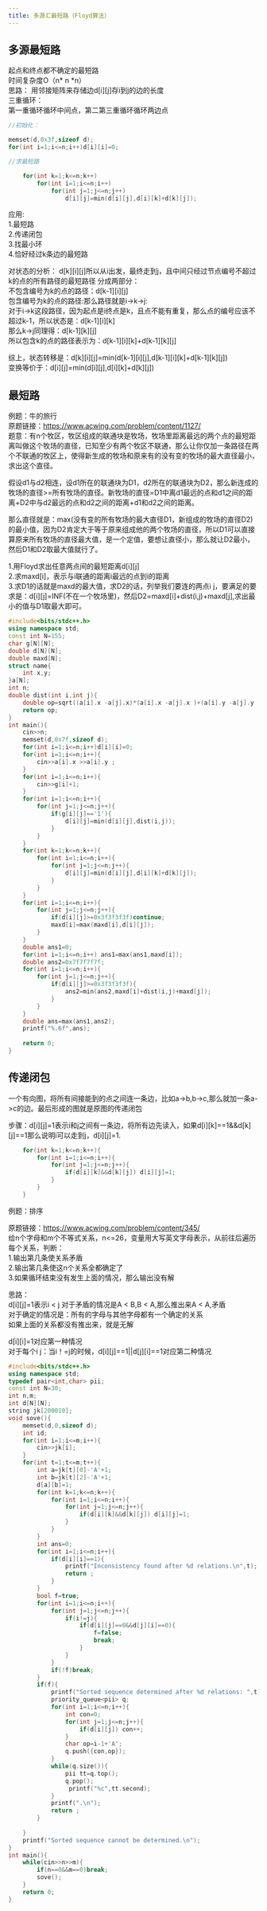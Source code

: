 ```yaml
---
title: 多源汇最短路（Floyd算法）
---
```

## 多源最短路
起点和终点都不确定的最短路  
时间复杂度O（n* n *n）  
思路：
用邻接矩阵来存储边d[i][j]存i到j的边的长度  
三重循环：  
第一重循环循环中间点，第二第三重循环循环两边点  
```cpp
//初始化：

memset(d,0x3f,sizeof d);
for(int i=1;i<=n;i++)d[i][i]=0;

//求最短路

	for(int k=1;k<=n;k++) 
		for(int i=1;i<=n;i++)
			for(int j=1;j<=n;j++)
				d[i][j]=min(d[i][j],d[i][k]+d[k][j]);
```


应用:  
1.最短路  
2.传递闭包   
3.找最小环  
4.恰好经过k条边的最短路  

对状态的分析：
d[k][i][j]所以从i出发，最终走到j，且中间只经过节点编号不超过k的点的所有路径的最短路径
分成两部分：  
不包含编号为k的点的路径：d[k-1][i][j]  
包含编号为k的点的路径:那么路径就是i->k->j:  
对于i->k这段路径，因为起点是i终点是k，且点不能有重复，那么点的编号应该不超过k-1，所以状态是：d[k-1][i][k]  
那么k->j同理得：d[k-1][k][j]  
所以包含k的点的路径表示为：d[k-1][i][k]+d[k-1][k][j]  

综上，状态转移是：d[k][i][j]=min(d[k-1][i][j],d[k-1][i][k]+d[k-1][k][j])  
变换等价于：d[i][j]=min(d[i][j],d[i][k]+d[k][j])  

## 最短路
例题：牛的旅行  
原题链接：https://www.acwing.com/problem/content/1127/  
题意：有n个牧区，牧区组成的联通块是牧场，牧场里距离最远的两个点的最短距离叫做这个牧场的直径，已知至少有两个牧区不联通，那么让你仅加一条路径在两个不联通的牧区上，使得新生成的牧场和原来有的没有变的牧场的最大直径最小，求出这个直径。  

假设d1与d2相连，设d1所在的联通块为D1，d2所在的联通块为D2，那么新连成的牧场的直径>=所有牧场的直径。新牧场的直径=D1中离d1最远的点和d1之间的距离+D2中与d2最远的点和d2之间的距离+d1和d2之间的距离。  

那么直径就是：max(没有变的所有牧场的最大直径D1，新组成的牧场的直径D2)的最小值，因为D2肯定大于等于原来组成他的两个牧场的直径，所以D1可以直接算原来所有牧场的直径最大值，是一个定值，要想让直径小，那么就让D2最小，然后D1和D2取最大值就行了。  

1.用Floyd求出任意两点间的最短距离d[i][j]  
2.求maxd[i]，表示与i联通的距离i最远的点到i的距离  
3.求D1的话就是maxd的最大值，求D2的话，列举我们要连的两点i j，要满足的要求是：d[i][j]=INF(不在一个牧场里)，然后D2=maxd[i]+dist(i,j)+maxd[j],求出最小的值与D1取最大即可。  

```cpp
#include<bits/stdc++.h>
using namespace std;
const int N=155;
char g[N][N];
double d[N][N];
double maxd[N];
struct name{
	int x,y;
}a[N];
int n;
double dist(int i,int j){
	double op=sqrt((a[i].x -a[j].x)*(a[i].x -a[j].x )+(a[i].y -a[j].y )*(a[i].y -a[j].y ));
	return op;
}
int main(){
	cin>>n;
	memset(d,0x7f,sizeof d);
	for(int i=1;i<=n;i++)d[i][i]=0;
	for(int i=1;i<=n;i++){
		cin>>a[i].x >>a[i].y ;
	}
	for(int i=1;i<=n;i++){
		cin>>g[i]+1;
	}
	for(int i=1;i<=n;i++){
		for(int j=1;j<=n;j++){
			if(g[i][j]=='1'){
				d[i][j]=min(d[i][j],dist(i,j));
			}
		}
	}
	for(int k=1;k<=n;k++){
		for(int i=1;i<=n;i++){
			for(int j=1;j<=n;j++){
				d[i][j]=min(d[i][j],d[i][k]+d[k][j]);
			}
		}
	}
	for(int i=1;i<=n;i++){
		for(int j=1;j<=n;j++){
			if(d[i][j]>=0x3f3f3f3f)continue;
			maxd[i]=max(maxd[i],d[i][j]);
		}
	}
	double ans1=0;
	for(int i=1;i<=n;i++) ans1=max(ans1,maxd[i]);
	double ans2=0x7f7f7f7f; 
	for(int i=1;i<=n;i++){
		for(int j=1;j<=n;j++){
			if(d[i][j]>=0x3f3f3f3f){
				ans2=min(ans2,maxd[i]+dist(i,j)+maxd[j]);
			}
		}
	}
	double ans=max(ans1,ans2);
	printf("%.6f",ans);
	
	return 0;
}
```

## 传递闭包

一个有向图，将所有间接能到的点之间连一条边，比如a->b,b->c,那么就加一条a->c的边。最后形成的图就是原图的传递闭包  

步骤：d[i][j]=1表示i和j之间有一条边，将所有边先读入，如果d[i][k]==1&&d[k][j]==1那么说明i可以走到j，d[i][j]=1.

```cpp
	for(int k=1;k<=n;k++){
		for(int i=1;i<=n;i++){
			for(int j=1;j<=n;j++){
				if(d[i][k]&&d[k][j]) d[i][j]=1;
			}
		}
	}

```

例题：排序  

原题链接：https://www.acwing.com/problem/content/345/  
给n个字母和m个不等式关系，n<=26，变量用大写英文字母表示，从前往后遍历每个关系，判断：  
1.输出第几条使关系矛盾  
2.输出第几条使这n个关系全都确定了  
3.如果循环结束没有发生上面的情况，那么输出没有解  


思路：  
d[i][j]=1表示i < j
对于矛盾的情况是A < B,B < A,那么推出来A < A,矛盾  
对于确定的情况是：所有的字母与其他字母都有一个确定的关系  
如果上面的关系都没有推出来，就是无解  

d[i][i]=1对应第一种情况  
对于每个i j：当i！=j的时候，d[i][j]==1||d[j][i]==1对应第二种情况  


```cpp
#include<bits/stdc++.h>
using namespace std;
typedef pair<int,char> pii;
const int N=30;
int n,m;
int d[N][N];
string jk[200010];
void sove(){
	memset(d,0,sizeof d);
	int id;
	for(int i=1;i<=m;i++){
		cin>>jk[i];
	}
	for(int t=1;t<=m;t++){
		int a=jk[t][0]-'A'+1;
		int b=jk[t][2]-'A'+1;
		d[a][b]=1;
		for(int k=1;k<=n;k++){
			for(int i=1;i<=n;i++){
				for(int j=1;j<=n;j++){
					if(d[i][k]&&d[k][j]) d[i][j]=1;
				}
			}
		}
		int ans=0;
		for(int i=1;i<=n;i++){
			if(d[i][i]==1){
				printf("Inconsistency found after %d relations.\n",t);
				return ;
			}
		}
		bool f=true;
		for(int i=1;i<=n;i++){
			for(int j=1;j<=n;j++){
				if(i!=j){
					if(d[i][j]==0&&d[j][i]==0){
						f=false;
						break;
					}
				}
			}
			if(!f)break;
		}
		if(f){
			printf("Sorted sequence determined after %d relations: ",t);
			priority_queue<pii> q;
			for(int i=1;i<=n;i++){
				int con=0;
				for(int j=1;j<=n;j++){
					if(d[i][j]) con++;
				}
				char op=i-1+'A';
				q.push({con,op});
			}
			while(q.size()){
				pii tt=q.top();
				q.pop();
				 printf("%c",tt.second);
			}
			printf(".\n");
			return ;
		}
		
	}
	printf("Sorted sequence cannot be determined.\n");
}
int main(){
	while(cin>>n>>m){
		if(n==0&&m==0)break;
		sove();
	}
	return 0;
}

```


